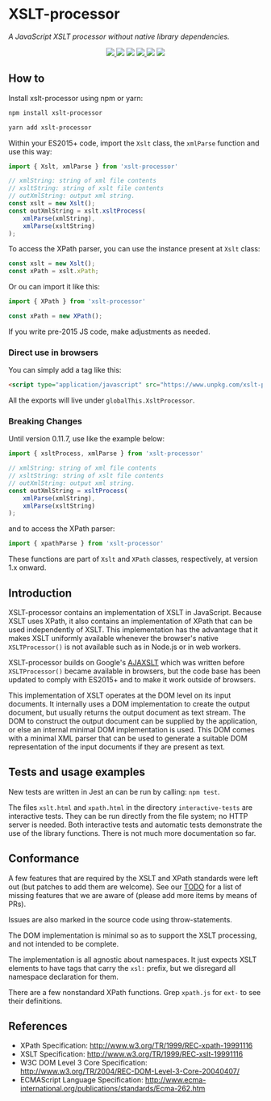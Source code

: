 # XSLT-processor

_A JavaScript XSLT processor without native library dependencies._

  <p align="center">
    <a href="https://github.com/DesignLiquido/xslt-processor/issues" target="_blank">
      <img src="https://img.shields.io/github/issues/Designliquido/xslt-processor" />
    </a>
    <img src="https://img.shields.io/github/stars/Designliquido/xslt-processor" />
    <img src="https://img.shields.io/github/forks/Designliquido/xslt-processor" />
    <a href="https://www.npmjs.com/package/xslt-processor" target="_blank">
      <img src="https://img.shields.io/npm/v/xslt-processor" />
    </a>
    <img src="https://img.shields.io/npm/dw/xslt-processor" />
    <img src="https://img.shields.io/github/license/xslt-processor" />
  </p>

## How to

Install xslt-processor using npm or yarn:

```sh
npm install xslt-processor
```

```sh
yarn add xslt-processor
```

Within your ES2015+ code, import the `Xslt` class, the `xmlParse` function and use this way:

```js
import { Xslt, xmlParse } from 'xslt-processor'

// xmlString: string of xml file contents
// xsltString: string of xslt file contents
// outXmlString: output xml string.
const xslt = new Xslt();
const outXmlString = xslt.xsltProcess(
	xmlParse(xmlString),
	xmlParse(xsltString)
);
```

To access the XPath parser, you can use the instance present at `Xslt` class:

```js
const xslt = new Xslt();
const xPath = xslt.xPath;
```

Or ou can import it like this:

```js
import { XPath } from 'xslt-processor'

const xPath = new XPath();
```

If you write pre-2015 JS code, make adjustments as needed.

### Direct use in browsers

You can simply add a tag like this:

```html
<script type="application/javascript" src="https://www.unpkg.com/xslt-processor@1.0.1/umd/xslt-processor.js"></script>
```

All the exports will live under `globalThis.XsltProcessor`.

### Breaking Changes

Until version 0.11.7, use like the example below:

```js
import { xsltProcess, xmlParse } from 'xslt-processor'

// xmlString: string of xml file contents
// xsltString: string of xslt file contents
// outXmlString: output xml string.
const outXmlString = xsltProcess(
	xmlParse(xmlString),
	xmlParse(xsltString)
);
```

and to access the XPath parser:

```js
import { xpathParse } from 'xslt-processor'
```

These functions are part of `Xslt` and `XPath` classes, respectively, at version 1.x onward.

## Introduction

XSLT-processor contains an implementation of XSLT in JavaScript. Because XSLT uses
XPath, it also contains an implementation of XPath that can be used
independently of XSLT. This implementation has the advantage that it
makes XSLT uniformly available whenever the browser's native `XSLTProcessor()`
is not available such as in Node.js or in web workers.

XSLT-processor builds on Google's [AJAXSLT](https://github.com/4031651/ajaxslt)
which was written before `XSLTProcessor()` became available in browsers, but the
code base has been updated to comply with ES2015+ and to make it work outside of
browsers.

This implementation of XSLT operates at the DOM level on its input
documents. It internally uses a DOM implementation to create the
output document, but usually returns the output document as text
stream. The DOM to construct the output document can be supplied by
the application, or else an internal minimal DOM implementation is
used. This DOM comes with a minimal XML parser that can be used to
generate a suitable DOM representation of the input documents if they
are present as text.


## Tests and usage examples

New tests are written in Jest an can be run by calling: `npm test`.

The files `xslt.html` and `xpath.html` in the directory `interactive-tests` are interactive tests. They can be run directly from the file system; no HTTP server is needed.
Both interactive tests and automatic tests demonstrate the use of the library functions. There is not much more documentation so far.

## Conformance

A few features that are required by the XSLT and XPath standards were left out (but patches to add them are welcome).
See our [TODO](TODO.md) for a list of missing features that we are aware of (please add more items by means of PRs).

Issues are also marked in the source code using throw-statements.

The DOM implementation is minimal so as to support the XSLT processing, and not intended to be complete.

The implementation is all agnostic about namespaces. It just expects
XSLT elements to have tags that carry the `xsl:` prefix, but we disregard all namespace declaration for them.

There are a few nonstandard XPath functions. Grep `xpath.js` for `ext-` to see their definitions.

## References

- XPath Specification: http://www.w3.org/TR/1999/REC-xpath-19991116
- XSLT Specification: http://www.w3.org/TR/1999/REC-xslt-19991116
- W3C DOM Level 3 Core Specification: http://www.w3.org/TR/2004/REC-DOM-Level-3-Core-20040407/
- ECMAScript Language Specification: http://www.ecma-international.org/publications/standards/Ecma-262.htm
